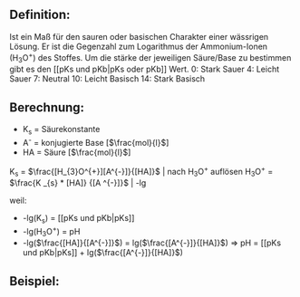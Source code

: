
## Definition:
Ist ein Maß für den sauren oder basischen Charakter einer wässrigen Lösung.
Er ist die Gegenzahl zum Logarithmus der Ammonium-Ionen (H<sub>3</sub>O<sup>+</sup>) des Stoffes.
Um die stärke der jeweiligen Säure/Base zu bestimmen gibt es den [[pKs und pKb|pKs oder pKb]] Wert.
0: Stark Sauer
4: Leicht Sauer
7: Neutral
10: Leicht Basisch
14: Stark Basisch


## Berechnung:
- K<sub>s</sub> = Säurekonstante
- A<sup>-</sup> = konjugierte Base \[$\frac{mol}{l}$]
- HA = Säure \[$\frac{mol}{l}$]

K<sub>s</sub> = $\frac{[H_{3}O^{+}][A^{-}]}{[HA]}$  | nach H<sub>3</sub>O<sup>+</sup>  auflösen
H<sub>3</sub>O<sup>+</sup> = $\frac{K _{s} * [HA]} {[A ^{-}]}$ | -lg

weil:
- -lg(K<sub>s</sub>) = [[pKs und pKb|pKs]]
- -lg(H<sub>3</sub>O<sup>+</sup>) = pH
- -lg($\frac{[HA]}{[A^{-}]}$) = lg($\frac{[A^{-}]}{[HA]}$)
=> pH = [[pKs und pKb|pKs]] + lg($\frac{[A^{-}]}{[HA]}$)


## Beispiel: